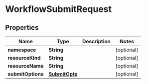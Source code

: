 

# WorkflowSubmitRequest

## Properties

Name | Type | Description | Notes
------------ | ------------- | ------------- | -------------
**namespace** | **String** |  |  [optional]
**resourceKind** | **String** |  |  [optional]
**resourceName** | **String** |  |  [optional]
**submitOptions** | [**SubmitOpts**](SubmitOpts.md) |  |  [optional]



